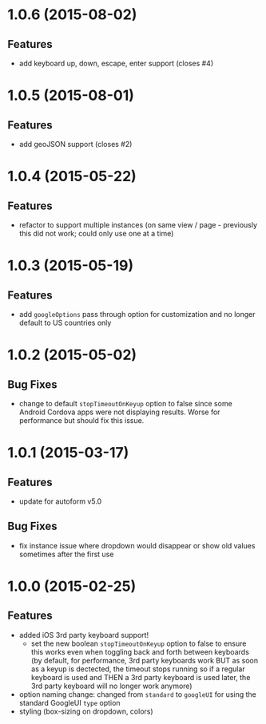 # 1.0.6 (2015-08-02)

## Features
- add keyboard up, down, escape, enter support (closes #4)


# 1.0.5 (2015-08-01)

## Features
- add geoJSON support (closes #2)


# 1.0.4 (2015-05-22)

## Features
- refactor to support multiple instances (on same view / page - previously this did not work; could only use one at a time)


# 1.0.3 (2015-05-19)

## Features
- add `googleOptions` pass through option for customization and no longer default to US countries only


# 1.0.2 (2015-05-02)

## Bug Fixes
- change to default `stopTimeoutOnKeyup` option to false since some Android Cordova apps were not displaying results. Worse for performance but should fix this issue.


# 1.0.1 (2015-03-17)

## Features
- update for autoform v5.0

## Bug Fixes
- fix instance issue where dropdown would disappear or show old values sometimes after the first use


# 1.0.0 (2015-02-25)

## Features
- added iOS 3rd party keyboard support!
  - set the new boolean `stopTimeoutOnKeyup` option to false to ensure this works even when toggling back and forth between keyboards (by default, for performance, 3rd party keyboards work BUT as soon as a keyup is dectected, the timeout stops running so if a regular keyboard is used and THEN a 3rd party keyboard is used later, the 3rd party keyboard will no longer work anymore)
- option naming change: changed from `standard` to `googleUI` for using the standard GoogleUI `type` option
- styling (box-sizing on dropdown, colors)